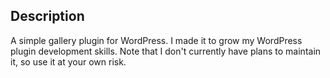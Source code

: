 ## Description
A simple gallery plugin for WordPress. I made it to grow my WordPress plugin development skills. Note that I don't currently have plans to maintain it, so use it at your own risk.